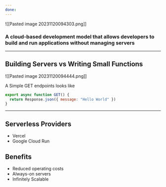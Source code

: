 ```yaml
---
done:
---
```


![[Pasted image 20231120094303.png]]
### A cloud-based development model that allows developers to build and run applications without managing servers


---

## Building Servers vs Writing Small Functions
![[Pasted image 20231120094444.png]]

A Simple GET endpoints looks like
```js
export async function GET() {
  return Response.json({ message: "Hello World" })
}
```

---
## Serverless Providers
- Vercel
- Google Cloud Run
## Benefits
- Reduced operating costs
- Always-on servers
- Infinitely Scalable 